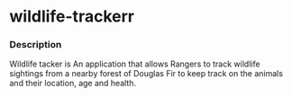 # wildlife-trackerr
### Description

Wildlife tacker is An application that allows Rangers to track wildlife sightings from  a nearby forest of Douglas Fir to keep track on the animals and their location, age and health.

